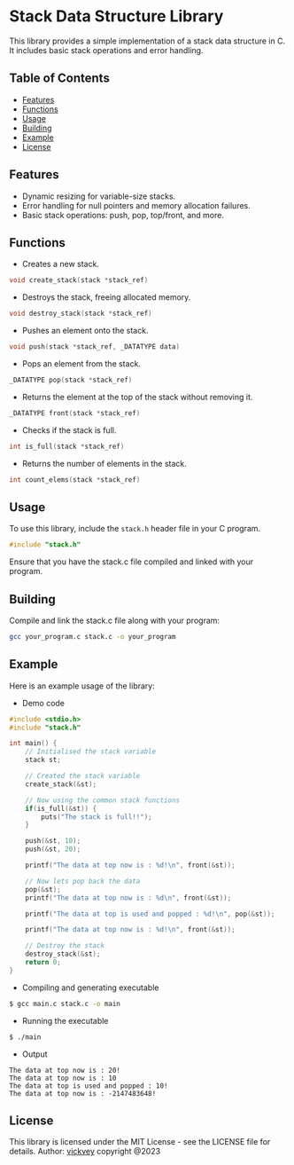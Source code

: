 # Stack Data Structure Library

This library provides a simple implementation of a stack data structure in C. It includes basic stack operations and error handling.

## Table of Contents

- [Features](#features)
- [Functions](#functions)
- [Usage](#usage)
- [Building](#building)
- [Example](#example)
- [License](#license)

## Features

- Dynamic resizing for variable-size stacks.
- Error handling for null pointers and memory allocation failures.
- Basic stack operations: push, pop, top/front, and more.

## Functions

- Creates a new stack.

```c
void create_stack(stack *stack_ref)
```

- Destroys the stack, freeing allocated memory.

```c
void destroy_stack(stack *stack_ref)
```

- Pushes an element onto the stack.

```c
void push(stack *stack_ref, _DATATYPE data)
```

- Pops an element from the stack.

```c
_DATATYPE pop(stack *stack_ref)
```

- Returns the element at the top of the stack without removing it.

```c
_DATATYPE front(stack *stack_ref)
```

- Checks if the stack is full.

```c
int is_full(stack *stack_ref)
```

- Returns the number of elements in the stack.

```c
int count_elems(stack *stack_ref)
```

## Usage

To use this library, include the `stack.h` header file in your C program.

```c
#include "stack.h"
```
Ensure that you have the stack.c file compiled and linked with your program.

## Building

Compile and link the stack.c file along with your program:

```bash
gcc your_program.c stack.c -o your_program
```

## Example 

Here is an example usage of the library: 

- Demo code
```c
#include <stdio.h>
#include "stack.h"

int main() {
    // Initialised the stack variable
    stack st;

    // Created the stack variable
    create_stack(&st);

    // Now using the common stack functions 
    if(is_full(&st)) {
        puts("The stack is full!!");
    }

    push(&st, 10);
    push(&st, 20);

    printf("The data at top now is : %d!\n", front(&st));

    // Now lets pop back the data
    pop(&st);
    printf("The data at top now is : %d\n", front(&st));

    printf("The data at top is used and popped : %d!\n", pop(&st));

    printf("The data at top now is : %d!\n", front(&st));

    // Destroy the stack
    destroy_stack(&st);
    return 0;
}
```

- Compiling and generating executable

```bash
$ gcc main.c stack.c -o main
```

- Running the executable
```bash
$ ./main
```

- Output 
```
The data at top now is : 20!
The data at top now is : 10
The data at top is used and popped : 10!
The data at top now is : -2147483648!
```

## License

This library is licensed under the MIT License - see the LICENSE file for details.
Author: [vickvey](https://github.com/vickvey)
copyright @2023
